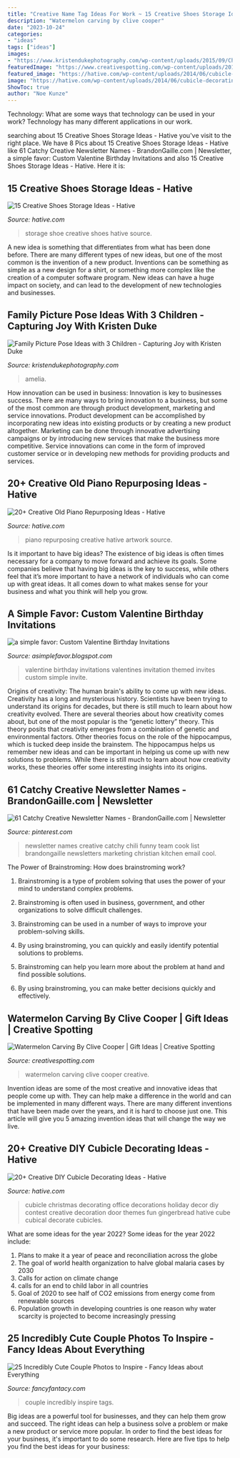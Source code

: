 ```yaml
---
title: "Creative Name Tag Ideas For Work ~ 15 Creative Shoes Storage Ideas"
description: "Watermelon carving by clive cooper"
date: "2023-10-24"
categories:
- "ideas"
tags: ["ideas"]
images:
- "https://www.kristendukephotography.com/wp-content/uploads/2015/09/Children-in-Front-e1442525735873.jpg"
featuredImage: "https://www.creativespotting.com/wp-content/uploads/2014/10/0CliveCooperWatermeloncarvings4600x774-600x774.jpeg"
featured_image: "https://hative.com/wp-content/uploads/2014/06/cubicle-decorating-ideas/15-office-cubicle-decorating-ideas.jpg"
image: "https://hative.com/wp-content/uploads/2014/06/cubicle-decorating-ideas/15-office-cubicle-decorating-ideas.jpg"
ShowToc: true
author: "Noe Kunze"
---
```



Technology: What are some ways that technology can be used in your work?
Technology has many different applications in our work.

	

		
searching about 15 Creative Shoes Storage Ideas - Hative you've visit to the right place. We have 8 Pics about 15 Creative Shoes Storage Ideas - Hative like 61 Catchy Creative Newsletter Names - BrandonGaille.com | Newsletter, a simple favor: Custom Valentine Birthday Invitations and also 15 Creative Shoes Storage Ideas - Hative. Here it is:
		
    
## 15 Creative Shoes Storage Ideas - Hative

<img loading=lazy src="https://hative.com/wp-content/uploads/2014/11/shoes-storage-ideas/10-creative-shoe-storage.jpg" onerror="this.onerror=null;this.src='https://tse4.mm.bing.net/th?id=OIP.f7n0yb_9yMnZHW9oCDLzzgHaJ7&amp;pid=15.1';" alt="15 Creative Shoes Storage Ideas - Hative">

_Source: hative.com_

>storage shoe creative shoes hative source. 

	

A new idea is something that differentiates from what has been done before. There are many different types of new ideas, but one of the most common is the invention of a new product. Inventions can be something as simple as a new design for a shirt, or something more complex like the creation of a computer software program. New ideas can have a huge impact on society, and can lead to the development of new technologies and businesses.

    
## Family Picture Pose Ideas With 3 Children - Capturing Joy With Kristen Duke

<img loading=lazy src="https://www.kristendukephotography.com/wp-content/uploads/2015/09/Children-in-Front-e1442525735873.jpg" onerror="this.onerror=null;this.src='https://tse4.mm.bing.net/th?id=OIP.P7MyW2FC7a2Z-YAOEgfFZAHaLH&amp;pid=15.1';" alt="Family Picture Pose Ideas with 3 Children - Capturing Joy with Kristen Duke">

_Source: kristendukephotography.com_

>amelia. 

	

How innovation can be used in business:
Innovation is key to businesses success. There are many ways to bring innovation to a business, but some of the most common are through product development, marketing and service innovations. Product development can be accomplished by incorporating new ideas into existing products or by creating a new product altogether. Marketing can be done through innovative advertising campaigns or by introducing new services that make the business more competitive. Service innovations can come in the form of improved customer service or in developing new methods for providing products and services.

    
## 20+ Creative Old Piano Repurposing Ideas - Hative

<img loading=lazy src="https://hative.com/wp-content/uploads/2015/03/piano-repurposing-ideas/11-creative-old-piano-repurposing-ideas.jpg" onerror="this.onerror=null;this.src='https://tse3.mm.bing.net/th?id=OIP.mAqNnoQlo4OU2jQxl7SVZwHaJ4&amp;pid=15.1';" alt="20+ Creative Old Piano Repurposing Ideas - Hative">

_Source: hative.com_

>piano repurposing creative hative artwork source. 

	

Is it important to have big ideas?
The existence of big ideas is often times necessary for a company to move forward and achieve its goals. Some companies believe that having big ideas is the key to success, while others feel that it’s more important to have a network of individuals who can come up with great ideas. It all comes down to what makes sense for your business and what you think will help you grow.

    
## A Simple Favor: Custom Valentine Birthday Invitations

<img loading=lazy src="http://4.bp.blogspot.com/_MJKuldpQe6w/TTD3vILy1CI/AAAAAAAAAJE/q-fUAz-7OSI/w1200-h630-p-k-no-nu/Valentines+Invites.jpg" onerror="this.onerror=null;this.src='https://tse4.mm.bing.net/th?id=OIP.EUAS0WO7lI5qCy4mvd6_0gHaE9&amp;pid=15.1';" alt="a simple favor: Custom Valentine Birthday Invitations">

_Source: asimplefavor.blogspot.com_

>valentine birthday invitations valentines invitation themed invites custom simple invite. 

	

Origins of creativity: The human brain's ability to come up with new ideas.
Creativity has a long and mysterious history. Scientists have been trying to understand its origins for decades, but there is still much to learn about how creativity evolved. There are several theories about how creativity comes about, but one of the most popular is the “genetic lottery” theory. This theory posits that creativity emerges from a combination of genetic and environmental factors. Other theories focus on the role of the hippocampus, which is tucked deep inside the brainstem. The hippocampus helps us remember new ideas and can be important in helping us come up with new solutions to problems. While there is still much to learn about how creativity works, these theories offer some interesting insights into its origins.

    
## 61 Catchy Creative Newsletter Names - BrandonGaille.com | Newsletter

<img loading=lazy src="https://i.pinimg.com/736x/0c/20/a5/0c20a52412a38d5e195dd2405604370b--creative-newsletter-newsletter-ideas.jpg" onerror="this.onerror=null;this.src='https://tse1.mm.bing.net/th?id=OIP.0irVRCf3ChPnnghvG9jPawHaHa&amp;pid=15.1';" alt="61 Catchy Creative Newsletter Names - BrandonGaille.com | Newsletter">

_Source: pinterest.com_

>newsletter names creative catchy chili funny team cook list brandongaille newsletters marketing christian kitchen email cool. 

	

The Power of Brainstroming: How does brainstroming work?
1. Brainstroming is a type of problem solving that uses the power of your mind to understand complex problems.
2. Brainstroming is often used in business, government, and other organizations to solve difficult challenges.

3. Brainstroming can be used in a number of ways to improve your problem-solving skills.

4. By using brainstroming, you can quickly and easily identify potential solutions to problems.

5. Brainstroming can help you learn more about the problem at hand and find possible solutions.

6. By using brainstroming, you can make better decisions quickly and effectively.

    
## Watermelon Carving By Clive Cooper | Gift Ideas | Creative Spotting

<img loading=lazy src="https://www.creativespotting.com/wp-content/uploads/2014/10/0CliveCooperWatermeloncarvings4600x774-600x774.jpeg" onerror="this.onerror=null;this.src='https://tse3.mm.bing.net/th?id=OIP.ugu8bsAWQxNX1JyFqSr4qAHaJj&amp;pid=15.1';" alt="Watermelon Carving By Clive Cooper | Gift Ideas | Creative Spotting">

_Source: creativespotting.com_

>watermelon carving clive cooper creative. 

	

Invention ideas are some of the most creative and innovative ideas that people come up with. They can help make a difference in the world and can be implemented in many different ways. There are many different inventions that have been made over the years, and it is hard to choose just one. This article will give you 5 amazing invention ideas that will change the way we live.

    
## 20+ Creative DIY Cubicle Decorating Ideas - Hative

<img loading=lazy src="https://hative.com/wp-content/uploads/2014/06/cubicle-decorating-ideas/15-office-cubicle-decorating-ideas.jpg" onerror="this.onerror=null;this.src='https://tse4.mm.bing.net/th?id=OIP.3yAIeV4G_770hPlbEuXhQgHaJ4&amp;pid=15.1';" alt="20+ Creative DIY Cubicle Decorating Ideas - Hative">

_Source: hative.com_

>cubicle christmas decorating office decorations holiday decor diy contest creative decoration door themes fun gingerbread hative cube cubical decorate cubicles. 

	

What are some ideas for the year 2022?
Some ideas for the year 2022 include:
1. Plans to make it a year of peace and reconciliation across the globe 
2. The goal of world health organization to halve global malaria cases by 2030 
3. Calls for action on climate change 
4. calls for an end to child labor in all countries 
5. Goal of 2020 to see half of CO2 emissions from energy come from renewable sources 
6. Population growth in developing countries is one reason why water scarcity is projected to become increasingly pressing 

    
## 25 Incredibly Cute Couple Photos To Inspire - Fancy Ideas About Everything

<img loading=lazy src="https://fancyfantacy.com/wp-content/uploads/2020/05/Incredibly-Cute-Couple-Photos-to-Inspire-22.jpg" onerror="this.onerror=null;this.src='https://tse4.mm.bing.net/th?id=OIP.LdM3w6EBt32rvS-e_vlszwHaKp&amp;pid=15.1';" alt="25 Incredibly Cute Couple Photos to Inspire - Fancy Ideas about Everything">

_Source: fancyfantacy.com_

>couple incredibly inspire tags. 

	

Big ideas are a powerful tool for businesses, and they can help them grow and succeed. The right ideas can help a business solve a problem or make a new product or service more popular. In order to find the best ideas for your business, it's important to do some research. Here are five tips to help you find the best ideas for your business:

